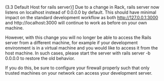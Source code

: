 


(3.3 Default Host for rails server}[1]
Due to a change in Rack, rails server now listens on localhost instead of 0.0.0.0 by default. This should have minimal impact on the standard development workflow as both http://127.0.0.1:3000 and http://localhost:3000 will continue to work as before on your own machine.

However, with this change you will no longer be able to access the Rails server from a different machine, for example if your development environment is in a virtual machine and you would like to access it from the host machine. In such cases, please start the server with rails server -b 0.0.0.0 to restore the old behavior.

If you do this, be sure to configure your firewall properly such that only trusted machines on your network can access your development server.



[1]: http://edgeguides.rubyonrails.org/4_2_release_notes.html#default-host-for-rails-server